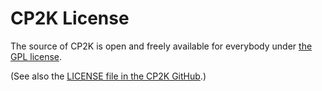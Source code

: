 # CP2K License

The source of CP2K is open and freely available for everybody under 
[the GPL license](https://www.gnu.org/licenses/gpl-3.0.html#TOC1).

(See also the [LICENSE file in the CP2K GitHub](https://github.com/cp2k/cp2k/blob/master/LICENSE).)
